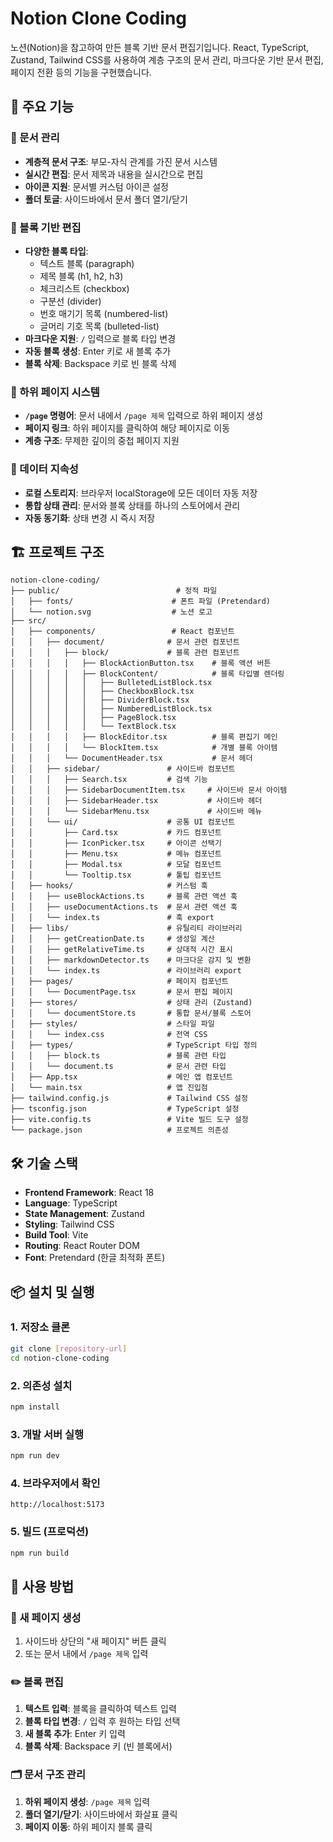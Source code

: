 # Notion Clone Coding

노션(Notion)을 참고하여 만든 블록 기반 문서 편집기입니다.
React, TypeScript, Zustand, Tailwind CSS를 사용하여 계층 구조의 문서 관리, 마크다운 기반 문서 편집, 페이지 전환 등의 기능을 구현했습니다.

## 🚀 주요 기능

### 📝 문서 관리

- **계층적 문서 구조**: 부모-자식 관계를 가진 문서 시스템
- **실시간 편집**: 문서 제목과 내용을 실시간으로 편집
- **아이콘 지원**: 문서별 커스텀 아이콘 설정
- **폴더 토글**: 사이드바에서 문서 폴더 열기/닫기

### 🧱 블록 기반 편집

- **다양한 블록 타입**:
  - 텍스트 블록 (paragraph)
  - 제목 블록 (h1, h2, h3)
  - 체크리스트 (checkbox)
  - 구분선 (divider)
  - 번호 매기기 목록 (numbered-list)
  - 글머리 기호 목록 (bulleted-list)
- **마크다운 지원**: `/` 입력으로 블록 타입 변경
- **자동 블록 생성**: Enter 키로 새 블록 추가
- **블록 삭제**: Backspace 키로 빈 블록 삭제

### 🔗 하위 페이지 시스템

- **`/page` 명령어**: 문서 내에서 `/page 제목` 입력으로 하위 페이지 생성
- **페이지 링크**: 하위 페이지를 클릭하여 해당 페이지로 이동
- **계층 구조**: 무제한 깊이의 중첩 페이지 지원

### 💾 데이터 지속성

- **로컬 스토리지**: 브라우저 localStorage에 모든 데이터 자동 저장
- **통합 상태 관리**: 문서와 블록 상태를 하나의 스토어에서 관리
- **자동 동기화**: 상태 변경 시 즉시 저장

## 🏗️ 프로젝트 구조

```
notion-clone-coding/
├── public/                          # 정적 파일
│   ├── fonts/                      # 폰트 파일 (Pretendard)
│   └── notion.svg                  # 노션 로고
├── src/
│   ├── components/                 # React 컴포넌트
│   │   ├── document/              # 문서 관련 컴포넌트
│   │   │   ├── block/             # 블록 관련 컴포넌트
│   │   │   │   ├── BlockActionButton.tsx    # 블록 액션 버튼
│   │   │   │   ├── BlockContent/            # 블록 타입별 렌더링
│   │   │   │   │   ├── BulletedListBlock.tsx
│   │   │   │   │   ├── CheckboxBlock.tsx
│   │   │   │   │   ├── DividerBlock.tsx
│   │   │   │   │   ├── NumberedListBlock.tsx
│   │   │   │   │   ├── PageBlock.tsx
│   │   │   │   │   └── TextBlock.tsx
│   │   │   │   ├── BlockEditor.tsx          # 블록 편집기 메인
│   │   │   │   └── BlockItem.tsx            # 개별 블록 아이템
│   │   │   └── DocumentHeader.tsx           # 문서 헤더
│   │   ├── sidebar/               # 사이드바 컴포넌트
│   │   │   ├── Search.tsx         # 검색 기능
│   │   │   ├── SidebarDocumentItem.tsx     # 사이드바 문서 아이템
│   │   │   ├── SidebarHeader.tsx           # 사이드바 헤더
│   │   │   └── SidebarMenu.tsx             # 사이드바 메뉴
│   │   └── ui/                    # 공통 UI 컴포넌트
│   │       ├── Card.tsx           # 카드 컴포넌트
│   │       ├── IconPicker.tsx     # 아이콘 선택기
│   │       ├── Menu.tsx           # 메뉴 컴포넌트
│   │       ├── Modal.tsx          # 모달 컴포넌트
│   │       └── Tooltip.tsx        # 툴팁 컴포넌트
│   ├── hooks/                     # 커스텀 훅
│   │   ├── useBlockActions.ts     # 블록 관련 액션 훅
│   │   ├── useDocumentActions.ts  # 문서 관련 액션 훅
│   │   └── index.ts               # 훅 export
│   ├── libs/                      # 유틸리티 라이브러리
│   │   ├── getCreationDate.ts     # 생성일 계산
│   │   ├── getRelativeTime.ts     # 상대적 시간 표시
│   │   ├── markdownDetector.ts    # 마크다운 감지 및 변환
│   │   └── index.ts               # 라이브러리 export
│   ├── pages/                     # 페이지 컴포넌트
│   │   └── DocumentPage.tsx       # 문서 편집 페이지
│   ├── stores/                    # 상태 관리 (Zustand)
│   │   └── documentStore.ts       # 통합 문서/블록 스토어
│   ├── styles/                    # 스타일 파일
│   │   └── index.css              # 전역 CSS
│   ├── types/                     # TypeScript 타입 정의
│   │   ├── block.ts               # 블록 관련 타입
│   │   └── document.ts            # 문서 관련 타입
│   ├── App.tsx                    # 메인 앱 컴포넌트
│   └── main.tsx                   # 앱 진입점
├── tailwind.config.js             # Tailwind CSS 설정
├── tsconfig.json                  # TypeScript 설정
├── vite.config.ts                 # Vite 빌드 도구 설정
└── package.json                   # 프로젝트 의존성
```

## 🛠️ 기술 스택

- **Frontend Framework**: React 18
- **Language**: TypeScript
- **State Management**: Zustand
- **Styling**: Tailwind CSS
- **Build Tool**: Vite
- **Routing**: React Router DOM
- **Font**: Pretendard (한글 최적화 폰트)

## 📦 설치 및 실행

### 1. 저장소 클론

```bash
git clone [repository-url]
cd notion-clone-coding
```

### 2. 의존성 설치

```bash
npm install
```

### 3. 개발 서버 실행

```bash
npm run dev
```

### 4. 브라우저에서 확인

```
http://localhost:5173
```

### 5. 빌드 (프로덕션)

```bash
npm run build
```

## 🎯 사용 방법

### 📄 새 페이지 생성

1. 사이드바 상단의 "새 페이지" 버튼 클릭
2. 또는 문서 내에서 `/page 제목` 입력

### ✏️ 블록 편집

1. **텍스트 입력**: 블록을 클릭하여 텍스트 입력
2. **블록 타입 변경**: `/` 입력 후 원하는 타입 선택
3. **새 블록 추가**: Enter 키 입력
4. **블록 삭제**: Backspace 키 (빈 블록에서)

### 🗂️ 문서 구조 관리

1. **하위 페이지 생성**: `/page 제목` 입력
2. **폴더 열기/닫기**: 사이드바에서 화살표 클릭
3. **페이지 이동**: 하위 페이지 블록 클릭
